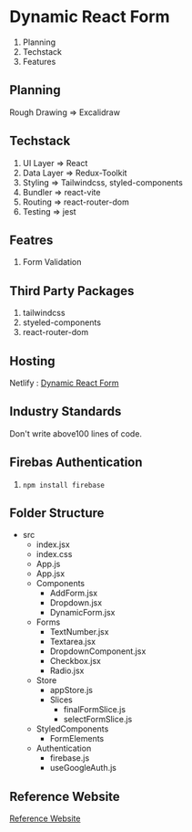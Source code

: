 # Dynamic React Form

1. Planning
2. Techstack
3. Features

## Planning
Rough Drawing => Excalidraw

## Techstack
1. UI Layer => React
2. Data Layer => Redux-Toolkit
3. Styling => Tailwindcss, styled-components
4. Bundler => react-vite
5. Routing => react-router-dom
6. Testing => jest

## Featres
1. Form Validation

## Third Party Packages
1. tailwindcss
2. styeled-components
3. react-router-dom


## Hosting
Netlify : [Dynamic React Form](https://praveen-dynamic-react-form.netlify.app/)

## Industry Standards
Don't write above100 lines of code.

## Firebas Authentication
1. `npm install firebase`

## Folder Structure
* src
    - index.jsx
    - index.css
    - App.js
    - App.jsx
    * Components
        - AddForm.jsx
        - Dropdown.jsx
        - DynamicForm.jsx
    * Forms
        - TextNumber.jsx
        - Textarea.jsx
        - DropdownComponent.jsx
        - Checkbox.jsx
        - Radio.jsx
    * Store
        - appStore.js
        * Slices
            - finalFormSlice.js
            - selectFormSlice.js
    * StyledComponents
        - FormElements   
    * Authentication
        - firebase.js
        - useGoogleAuth.js         


## Reference Website
[Reference Website](https://dynamic-formsbuild.netlify.app/)
